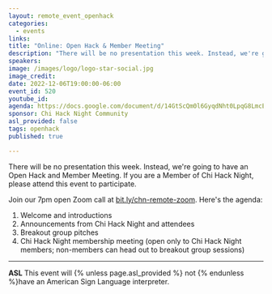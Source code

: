 ```yaml
---
layout: remote_event_openhack
categories:
  - events
links: 
title: "Online: Open Hack & Member Meeting"
description: "There will be no presentation this week. Instead, we're going to have an Open Hack. Join our 7pm open Zoom call for introductions, socializing, and announcements, followed by breakout groups and a meeting of the Chi Hack Night members."
speakers:
image: /images/logo/logo-star-social.jpg
image_credit:
date: 2022-12-06T19:00:00-06:00
event_id: 520
youtube_id: 
agenda: https://docs.google.com/document/d/14GtScQm0l6GyqdNht0LpqG8LmcEF7i3COjNJ06PaTj8/edit#
sponsor: Chi Hack Night Community
asl_provided: false
tags: openhack
published: true

---
```


There will be no presentation this week. Instead, we're going to have an Open Hack and Member Meeting. If you are a Member of Chi Hack Night, please attend this event to participate.

Join our 7pm open Zoom call at [bit.ly/chn-remote-zoom](https://bit.ly/chn-remote-zoom). Here's the agenda:

1. Welcome and introductions
2. Announcements from Chi Hack Night and attendees
3. Breakout group pitches 
4. Chi Hack Night membership meeting (open only to Chi Hack Night members; non-members can head out to breakout group sessions)

---

**ASL** This event will {% unless page.asl_provided %} not {% endunless %}have an American Sign Language interpreter.
